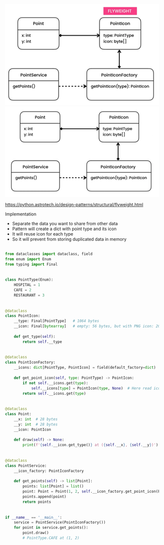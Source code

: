 ![Легковес дизайн](./flyweight_design.png)
![Легковес реализация](./flyweight_implementation.png)


https://python.astrotech.io/design-patterns/structural/flyweight.html

Implementation
- Separate the data you want to share from other data
- Pattern will create a dict with point type and its icon
- It will reuse icon for each type
- So it will prevent from storing duplicated data in memory


```python

from dataclasses import dataclass, field
from enum import Enum
from typing import Final


class PointType(Enum):
    HOSPITAL = 1
    CAFE = 2
    RESTAURANT = 3


@dataclass
class PointIcon:
    __type: Final[PointType]   # 1064 bytes
    __icon: Final[bytearray]   # empty: 56 bytes, but with PNG icon: 20 KB

    def get_type(self):
        return self.__type


@dataclass
class PointIconFactory:
    __icons: dict[PointType, PointIcon] = field(default_factory=dict)

    def get_point_icon(self, type: PointType) -> PointIcon:
        if not self.__icons.get(type):
            self.__icons[type] = PointIcon(type, None)  # Here read icon from filesystem
        return self.__icons.get(type)


@dataclass
class Point:
    __x: int  # 28 bytes
    __y: int  # 28 bytes
    __icon: PointIcon

    def draw(self) -> None:
        print(f'{self.__icon.get_type()} at ({self.__x}, {self.__y})')


@dataclass
class PointService:
    __icon_factory: PointIconFactory

    def get_points(self) -> list[Point]:
        points: list[Point] = list()
        point: Point = Point(1, 2, self.__icon_factory.get_point_icon(PointType.CAFE))
        points.append(point)
        return points


if __name__ == '__main__':
    service = PointService(PointIconFactory())
    for point in service.get_points():
        point.draw()
        # PointType.CAFE at (1, 2)

```
